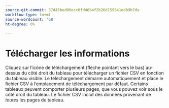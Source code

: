 ```yaml
---
source-git-commit: 37d45bed06ecc0fd46b4f2b26d159641edb9b7da
workflow-type: tm+mt
source-wordcount: '68'
ht-degree: 0%

---
```

# Télécharger les informations

Cliquez sur l’icône de téléchargement (flèche pointant vers le bas) au-dessus du côté droit du tableau pour télécharger un fichier CSV en fonction du tableau visible. Le téléchargement démarre automatiquement et place le fichier CSV à l’emplacement de téléchargement par défaut. Certains tableaux peuvent comporter plusieurs pages, que vous pouvez voir sous le côté droit du tableau. Le fichier CSV inclut des données provenant de _toutes_ les pages du tableau.
